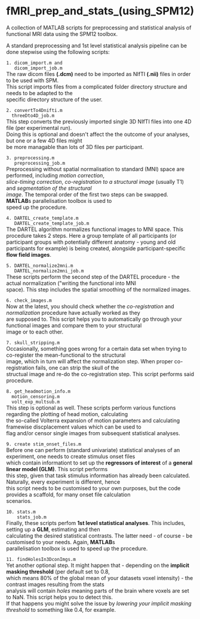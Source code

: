 # fMRI_prep_and_stats_(using_SPM12)
A collection of MATLAB scripts for preprocessing and statistical analysis of functional MRI data using the SPM12 toolbox.

A standard preprocessing and 1st level statistical analysis pipeline can be done stepwise using the following scripts:

`1. dicom_import.m and`  
`   dicom_import_job.m`  
The raw dicom files **(.dcm)** need to be imported as NIfTI **(.nii)** files in order to be used with SPM.  
This script imports files from a complicated folder directory structure and needs to be adapted to the  
specific directory structure of the user.

`2. convertTo4Dnifti.m`  
`   threeDto4D_job.m  `  
This step converts the previously imported single 3D NIfTI files into one 4D file (per experimental run).  
Doing this is optional and doesn't affect the the outcome of your analyses, but one or a few 4D files might  
be more managable than lots of 3D files per participant. 

`3. preprocessing.m    `  
`   preprocessing_job.m`  
Preprocessing without spatial normalisation to standard (MNI) space are performed, including *motion correction*,  
*slice-timing correction*, *co-registration to a structural image* (usually T1) and *segmentation of the structural  
image*. The temporal order of the first two steps can be swapped. **MATLAB**s parallelisation toolbox is used to  
speed up the procedure. 

`4. DARTEL_create_template.m    `  
`   DARTEL_create_template_job.m`  
The DARTEL algorithm normalizes functional images to MNI space. This procedure takes 2 steps. Here a group template of all participants (or participant groups with potentially different anatomy - young and old participants for example) is being created, alongside participant-specific **flow field images**. 

`5. DARTEL_normalize2mni.m    `  
`   DARTEL_normalize2mni_job.m`  
These scripts perform the second step of the DARTEL procedure - the actual normalization ("writing the functional into MNI  
space). This step includes the spatial smoothing of the normalized images. 

`6. check_images.m`  
Now at the latest, you should check whether the *co-registration* and *normalization* procedure have actually worked as they  
are supposed to. This script helps you to automatically go through your functional images and compare them to your structural  
image or to each other. 

`7. skull_stripping.m`  
Occasionally, something goes wrong for a certain data set when trying to co-register the mean-functional to the structural  
image, which in turn will affect the normalization step. When proper co-registration fails, one can strip the skull of the  
structual image and re-do the co-registration step. This script performs said procedure.

`8. get_headmotion_info.m`  
`   motion_censoring.m   `  
`   volt_exp_multsub.m   `  
This step is optional as well. These scripts perform various functions regarding the plotting of head motion, calculating  
the so-called Volterra expansion of motion parameters and calculating framewise discplacement values which can be used to  
flag and/or censor single images from subsequent statistical analyses. 

`9. create stim_onset_files.m`  
Before one can perform (standard univariate) statistical analyses of an experiment, one needs to create stimulus onset files  
which contain informationt to set up the **regressors of interest** of a **general linear model (GLM)**. This script performs  
this step, given that task stimulus information has already been calculated. Naturally, every experiment is different, hence  
this script needs to be customised to your own purposes, but the code provides a scaffold, for many onset file calculation  
scenarios.

`10. stats.m    `  
`    stats_job.m`  
Finally, these scripts perfom **1st level statistical analyses**. This includes, setting up a **GLM**, estimating and then  
calculating the desired statistical contrasts. The latter need - of course - be customised to your needs. Again, **MATLAB**s  
parallelisation toolbox is used to speed up the procedure.

`11. findHolesIn3DconImgs.m`  
Yet another optional step. It might happen that - depending on the **implicit masking threshold** (per default set to 0.8,  
which means 80% of the global mean of your datasets voxel intensity) - the contrast images resulting from the stats  
analysis will contain *holes* meaning parts of the brain where voxels are set to NaN. This script helps you to detect this.  
If that happens you might solve the issue by *lowering your implicit masking threshold* to something like 0.4, for example.

